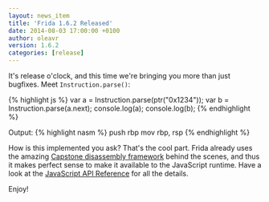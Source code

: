 ```yaml
---
layout: news_item
title: 'Frida 1.6.2 Released'
date: 2014-08-03 17:00:00 +0100
author: oleavr
version: 1.6.2
categories: [release]
---
```


It's release o'clock, and this time we're bringing you more than just bugfixes.
Meet `Instruction.parse()`:

{% highlight js %}
var a = Instruction.parse(ptr("0x1234"));
var b = Instruction.parse(a.next);
console.log(a);
console.log(b);
{% endhighlight %}

Output:
{% highlight nasm %}
push rbp
mov rbp, rsp
{% endhighlight %}

How is this implemented you ask? That's the cool part. Frida already uses the
amazing [Capstone disassembly framework](http://www.capstone-engine.org/)
behind the scenes, and thus it makes perfect sense to make it available to the
JavaScript runtime. Have a look at the
[JavaScript API Reference](https://www.frida.re/docs/javascript-api/) for all
the details.

Enjoy!
